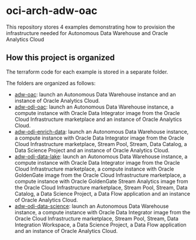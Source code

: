 # oci-arch-adw-oac

This repository stores 4 examples demonstrating how to provision the infrastructure needed for Autonomous Data Warehouse and Oracle Analytics Cloud

## How this project is organized

The terraform code for each example is stored in a separate folder.

The folders are organized as follows:

- [adw-oac](adw-oac): launch an Autonomous Data Warehouse instance and an instance of Oracle Analytics Cloud.
- [adw-odi-oac](adw-odi-oac): launch an Autonomous Data Warehouse instance, a compute instance with Oracle Data Integrator image from the Oracle Cloud Infrastructure marketplace and an instance of Oracle Analytics Cloud.
- [adw-odi-enrich-data](adw-odi-enrich-data): launch an Autonomous Data Warehouse instance, a compute instance with Oracle Data Integrator image from the Oracle Cloud Infrastructure marketplace, Stream Pool, Stream, Data Catalog, a Data Science Project and an instance of Oracle Analytics Cloud.
- [adw-odi-data-lake](adw-odi-data-lake): launch an Autonomous Data Warehouse instance, a compute instance with Oracle Data Integrator image from the Oracle Cloud Infrastructure marketplace, a compute instance with Oracle GoldenGate image from the Oracle Cloud Infrastructure marketplace, a compute instance with Oracle GoldenGate Stream Analytics image from the Oracle Cloud Infrastructure marketplace, Stream Pool, Stream, Data Catalog, a Data Science Project, a Data Flow application and an instance of Oracle Analytics Cloud.
- [adw-odi-data-science](adw-odi-data-science): launch an Autonomous Data Warehouse instance, a compute instance with Oracle Data Integrator image from the Oracle Cloud Infrastructure marketplace, Stream Pool, Stream, Data Integration Workspace, a Data Science Project, a Data Flow application and an instance of Oracle Analytics Cloud.